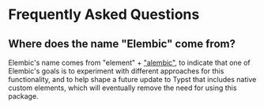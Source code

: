 # Frequently Asked Questions

## Where does the name "Elembic" come from?

Elembic's name comes from "element" + ["alembic"](https://en.wikipedia.org/wiki/Alembic), to indicate that one of Elembic's goals is to experiment with different approaches for this functionality, and to help shape a future update to Typst that includes native custom elements, which will eventually remove the need for using this package.
